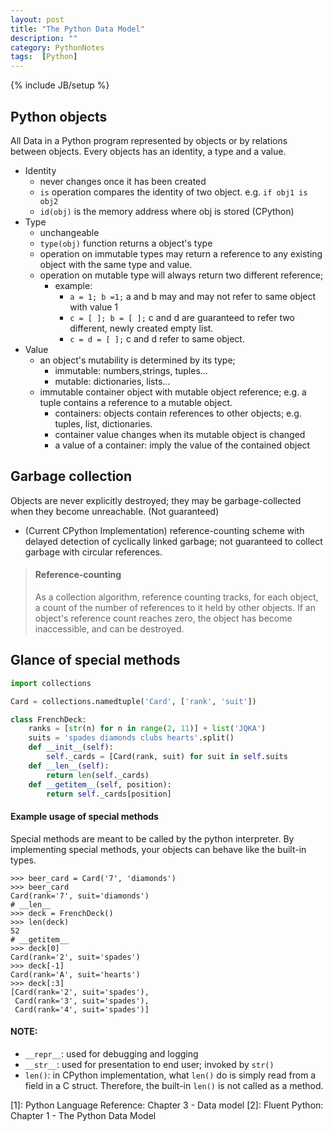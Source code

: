```yaml
---
layout: post
title: "The Python Data Model"
description: ""
category: PythonNotes
tags:  [Python]
---
```

{% include JB/setup %}

## Python objects
All Data in a Python program represented by objects or by relations between objects. Every objects has an identity, a type and a value.

+ Identity
    * never changes once it has been created
    * `is` operation compares the identity of two object. e.g. `if obj1 is obj2`
    * `id(obj)` is the memory address where obj is stored (CPython)
+ Type
    * unchangeable
    * `type(obj)` function returns a object's type
    * operation on immutable types may return a reference to any existing object with the same type and value.
    * operation on mutable type will always return two different reference;
        - example:
            + `a = 1; b =1;` a and b may and may not refer to same object with value 1
            + `c = [ ]; b = [ ];` c and d are guaranteed to refer two different, newly created empty list.
            + `c = d = [ ];` c and d refer to same object.
+ Value
    * an object's mutability is determined by its type; 
        - immutable: numbers,strings, tuples...
        - mutable: dictionaries, lists...
    * immutable container object with mutable object reference; e.g. a tuple contains a reference to a mutable object.
        - containers: objects contain references to other objects; e.g. tuples, list, dictionaries.
        - container value changes when its mutable object is changed
        - a value of a container: imply the value of the contained object     

## Garbage collection
Objects are never explicitly destroyed; they may be garbage-collected when they become unreachable. (Not guaranteed)

+ (Current CPython Implementation) reference-counting scheme with delayed detection of cyclically linked garbage; not guaranteed to collect garbage with circular references.

>#### Reference-counting 
> As a collection algorithm, reference counting tracks, for each object, a count of the number of references to it held by other objects. If an object's reference count reaches zero, the object has become inaccessible, and can be destroyed.

## Glance of special methods

```python
import collections

Card = collections.namedtuple('Card', ['rank', 'suit'])

class FrenchDeck:
    ranks = [str(n) for n in range(2, 11)] + list('JQKA')
    suits = 'spades diamonds clubs hearts'.split()
    def __init__(self):
        self._cards = [Card(rank, suit) for suit in self.suits
    def __len__(self):
        return len(self._cards)
    def __getitem__(self, position): 
        return self._cards[position]
```

#### Example usage of special methods
  Special methods are meant to be called by the python interpreter. By implementing special methods, your objects can behave like the built-in types.

    >>> beer_card = Card('7', 'diamonds') 
    >>> beer_card
    Card(rank='7', suit='diamonds')
    # __len__
    >>> deck = FrenchDeck() 
    >>> len(deck)
    52
    # __getitem__
    >>> deck[0]
    Card(rank='2', suit='spades') 
    >>> deck[-1]
    Card(rank='A', suit='hearts')
    >>> deck[:3]
    [Card(rank='2', suit='spades'), 
     Card(rank='3', suit='spades'), 
     Card(rank='4', suit='spades')]

#### NOTE: 
+ `__repr__`: used for debugging and logging
+ `__str__`: used for presentation to end user; invoked by `str()`
+ `len()`: in CPython implementation, what `len()` do is simply  read from a field in a C struct. Therefore, the built-in `len()` is not called as a method.


[1]: Python Language Reference: Chapter 3 - Data model
[2]: Fluent Python: Chapter 1 -  The Python Data Model

